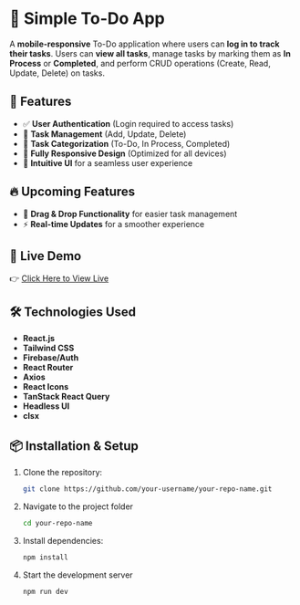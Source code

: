 # 📝 Simple To-Do App

A **mobile-responsive** To-Do application where users can **log in to track their tasks**. Users can **view all tasks**, manage tasks by marking them as **In Process** or **Completed**, and perform CRUD operations (Create, Read, Update, Delete) on tasks.

## 🚀 Features

- ✅ **User Authentication** (Login required to access tasks)
- 📌 **Task Management** (Add, Update, Delete)
- 📂 **Task Categorization** (To-Do, In Process, Completed)
- 📱 **Fully Responsive Design** (Optimized for all devices)
- 🎯 **Intuitive UI** for a seamless user experience

## 🔥 Upcoming Features

- 🔄 **Drag & Drop Functionality** for easier task management
- ⚡ **Real-time Updates** for a smoother experience

## 🔗 Live Demo

👉 [Click Here to View Live](https://taupe-pithivier-cb485a.netlify.app)

## 🛠️ Technologies Used

- **React.js**
- **Tailwind CSS**
- **Firebase/Auth**
- **React Router**
- **Axios**
- **React Icons**
- **TanStack React Query**
- **Headless UI**
- **clsx**

## 📦 Installation & Setup

1. Clone the repository:

   ```sh
   git clone https://github.com/your-username/your-repo-name.git
   ```

2. Navigate to the project folder
   ```sh
   cd your-repo-name
   ```
3. Install dependencies:
   ```sh
   npm install
   ```
4. Start the development server

   ```sh
   npm run dev
   ```
